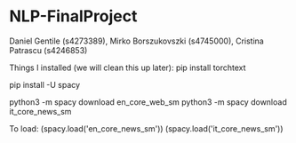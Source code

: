 # NLP-FinalProject
 Daniel Gentile (s4273389), Mirko Borszukovszki (s4745000), Cristina Patrascu (s4246853)

Things I installed (we will clean this up later):
pip install torchtext

pip install -U spacy


python3 -m spacy download en_core_web_sm
python3 -m spacy download it_core_news_sm

To load:
(spacy.load('en_core_news_sm'))
(spacy.load('it_core_news_sm'))
